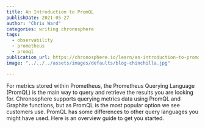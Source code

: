 ```yaml
---
title: An Introduction to PromQL
publishDate: 2021-05-27
author: "Chris Ward"
categories: writing chronosphere
tags:
  - observability
  - prometheus
  - promql
publication_url: https://chronosphere.io/learn/an-introduction-to-promql/
image: "../../../assets/images/defaults/blog-chinchilla.jpg"

---
```


For metrics stored within Prometheus, the Prometheus Querying Language (PromQL) is the main way to query and retrieve the results you are looking for. Chronosphere supports querying metrics data using PromQL and Graphite functions, but as PromQL is the most popular option we see customers use. PromQL has some differences to other query languages you might have used. Here is an overview guide to get you started.